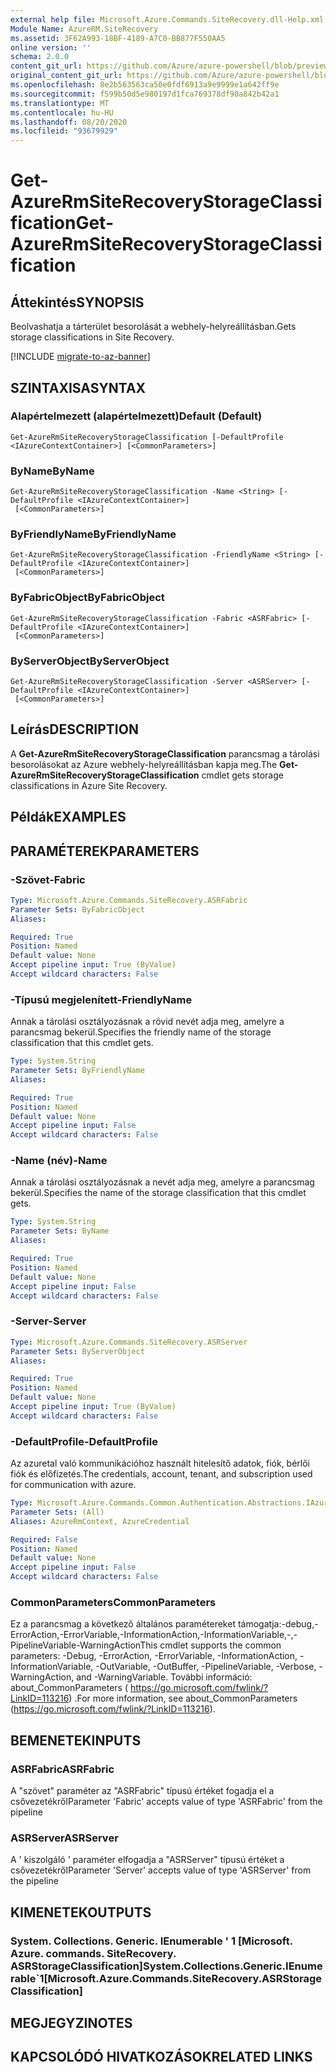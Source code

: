 ```yaml
---
external help file: Microsoft.Azure.Commands.SiteRecovery.dll-Help.xml
Module Name: AzureRM.SiteRecovery
ms.assetid: 3F62A993-18BF-4189-A7C0-BB877F550AA5
online version: ''
schema: 2.0.0
content_git_url: https://github.com/Azure/azure-powershell/blob/preview/src/ResourceManager/SiteRecovery/Commands.SiteRecovery/help/Get-AzureRmSiteRecoveryStorageClassification.md
original_content_git_url: https://github.com/Azure/azure-powershell/blob/preview/src/ResourceManager/SiteRecovery/Commands.SiteRecovery/help/Get-AzureRmSiteRecoveryStorageClassification.md
ms.openlocfilehash: 8e2b563563ca50e0fdf6913a9e9999e1a642ff9e
ms.sourcegitcommit: f599b50d5e980197d1fca769378df90a842b42a1
ms.translationtype: MT
ms.contentlocale: hu-HU
ms.lasthandoff: 08/20/2020
ms.locfileid: "93679929"
---
```

# <span data-ttu-id="471f9-101">Get-AzureRmSiteRecoveryStorageClassification</span><span class="sxs-lookup"><span data-stu-id="471f9-101">Get-AzureRmSiteRecoveryStorageClassification</span></span>

## <span data-ttu-id="471f9-102">Áttekintés</span><span class="sxs-lookup"><span data-stu-id="471f9-102">SYNOPSIS</span></span>
<span data-ttu-id="471f9-103">Beolvashatja a tárterület besorolását a webhely-helyreállításban.</span><span class="sxs-lookup"><span data-stu-id="471f9-103">Gets storage classifications in Site Recovery.</span></span>

[!INCLUDE [migrate-to-az-banner](../../includes/migrate-to-az-banner.md)]

## <span data-ttu-id="471f9-104">SZINTAXISA</span><span class="sxs-lookup"><span data-stu-id="471f9-104">SYNTAX</span></span>

### <span data-ttu-id="471f9-105">Alapértelmezett (alapértelmezett)</span><span class="sxs-lookup"><span data-stu-id="471f9-105">Default (Default)</span></span>
```
Get-AzureRmSiteRecoveryStorageClassification [-DefaultProfile <IAzureContextContainer>] [<CommonParameters>]
```

### <span data-ttu-id="471f9-106">ByName</span><span class="sxs-lookup"><span data-stu-id="471f9-106">ByName</span></span>
```
Get-AzureRmSiteRecoveryStorageClassification -Name <String> [-DefaultProfile <IAzureContextContainer>]
 [<CommonParameters>]
```

### <span data-ttu-id="471f9-107">ByFriendlyName</span><span class="sxs-lookup"><span data-stu-id="471f9-107">ByFriendlyName</span></span>
```
Get-AzureRmSiteRecoveryStorageClassification -FriendlyName <String> [-DefaultProfile <IAzureContextContainer>]
 [<CommonParameters>]
```

### <span data-ttu-id="471f9-108">ByFabricObject</span><span class="sxs-lookup"><span data-stu-id="471f9-108">ByFabricObject</span></span>
```
Get-AzureRmSiteRecoveryStorageClassification -Fabric <ASRFabric> [-DefaultProfile <IAzureContextContainer>]
 [<CommonParameters>]
```

### <span data-ttu-id="471f9-109">ByServerObject</span><span class="sxs-lookup"><span data-stu-id="471f9-109">ByServerObject</span></span>
```
Get-AzureRmSiteRecoveryStorageClassification -Server <ASRServer> [-DefaultProfile <IAzureContextContainer>]
 [<CommonParameters>]
```

## <span data-ttu-id="471f9-110">Leírás</span><span class="sxs-lookup"><span data-stu-id="471f9-110">DESCRIPTION</span></span>
<span data-ttu-id="471f9-111">A **Get-AzureRmSiteRecoveryStorageClassification** parancsmag a tárolási besorolásokat az Azure webhely-helyreállításban kapja meg.</span><span class="sxs-lookup"><span data-stu-id="471f9-111">The **Get-AzureRmSiteRecoveryStorageClassification** cmdlet gets storage classifications in Azure Site Recovery.</span></span>

## <span data-ttu-id="471f9-112">Példák</span><span class="sxs-lookup"><span data-stu-id="471f9-112">EXAMPLES</span></span>

## <span data-ttu-id="471f9-113">PARAMÉTEREK</span><span class="sxs-lookup"><span data-stu-id="471f9-113">PARAMETERS</span></span>

### <span data-ttu-id="471f9-114">-Szövet</span><span class="sxs-lookup"><span data-stu-id="471f9-114">-Fabric</span></span>
```yaml
Type: Microsoft.Azure.Commands.SiteRecovery.ASRFabric
Parameter Sets: ByFabricObject
Aliases: 

Required: True
Position: Named
Default value: None
Accept pipeline input: True (ByValue)
Accept wildcard characters: False
```

### <span data-ttu-id="471f9-115">-Típusú megjelenített</span><span class="sxs-lookup"><span data-stu-id="471f9-115">-FriendlyName</span></span>
<span data-ttu-id="471f9-116">Annak a tárolási osztályozásnak a rövid nevét adja meg, amelyre a parancsmag bekerül.</span><span class="sxs-lookup"><span data-stu-id="471f9-116">Specifies the friendly name of the storage classification that this cmdlet gets.</span></span>

```yaml
Type: System.String
Parameter Sets: ByFriendlyName
Aliases: 

Required: True
Position: Named
Default value: None
Accept pipeline input: False
Accept wildcard characters: False
```

### <span data-ttu-id="471f9-117">-Name (név)</span><span class="sxs-lookup"><span data-stu-id="471f9-117">-Name</span></span>
<span data-ttu-id="471f9-118">Annak a tárolási osztályozásnak a nevét adja meg, amelyre a parancsmag bekerül.</span><span class="sxs-lookup"><span data-stu-id="471f9-118">Specifies the name of the storage classification that this cmdlet gets.</span></span>

```yaml
Type: System.String
Parameter Sets: ByName
Aliases: 

Required: True
Position: Named
Default value: None
Accept pipeline input: False
Accept wildcard characters: False
```

### <span data-ttu-id="471f9-119">-Server</span><span class="sxs-lookup"><span data-stu-id="471f9-119">-Server</span></span>
```yaml
Type: Microsoft.Azure.Commands.SiteRecovery.ASRServer
Parameter Sets: ByServerObject
Aliases: 

Required: True
Position: Named
Default value: None
Accept pipeline input: True (ByValue)
Accept wildcard characters: False
```

### <span data-ttu-id="471f9-120">-DefaultProfile</span><span class="sxs-lookup"><span data-stu-id="471f9-120">-DefaultProfile</span></span>
<span data-ttu-id="471f9-121">Az azuretal való kommunikációhoz használt hitelesítő adatok, fiók, bérlői fiók és előfizetés.</span><span class="sxs-lookup"><span data-stu-id="471f9-121">The credentials, account, tenant, and subscription used for communication with azure.</span></span>

```yaml
Type: Microsoft.Azure.Commands.Common.Authentication.Abstractions.IAzureContextContainer
Parameter Sets: (All)
Aliases: AzureRmContext, AzureCredential

Required: False
Position: Named
Default value: None
Accept pipeline input: False
Accept wildcard characters: False
```

### <span data-ttu-id="471f9-122">CommonParameters</span><span class="sxs-lookup"><span data-stu-id="471f9-122">CommonParameters</span></span>
<span data-ttu-id="471f9-123">Ez a parancsmag a következő általános paramétereket támogatja:-debug,-ErrorAction,-ErrorVariable,-InformationAction,-InformationVariable,-,-PipelineVariable-WarningAction</span><span class="sxs-lookup"><span data-stu-id="471f9-123">This cmdlet supports the common parameters: -Debug, -ErrorAction, -ErrorVariable, -InformationAction, -InformationVariable, -OutVariable, -OutBuffer, -PipelineVariable, -Verbose, -WarningAction, and -WarningVariable.</span></span> <span data-ttu-id="471f9-124">További információ: about_CommonParameters ( https://go.microsoft.com/fwlink/?LinkID=113216) .</span><span class="sxs-lookup"><span data-stu-id="471f9-124">For more information, see about_CommonParameters (https://go.microsoft.com/fwlink/?LinkID=113216).</span></span>

## <span data-ttu-id="471f9-125">BEMENETEK</span><span class="sxs-lookup"><span data-stu-id="471f9-125">INPUTS</span></span>

### <span data-ttu-id="471f9-126">ASRFabric</span><span class="sxs-lookup"><span data-stu-id="471f9-126">ASRFabric</span></span>
<span data-ttu-id="471f9-127">A "szövet" paraméter az "ASRFabric" típusú értéket fogadja el a csővezetékről</span><span class="sxs-lookup"><span data-stu-id="471f9-127">Parameter 'Fabric' accepts value of type 'ASRFabric' from the pipeline</span></span>

### <span data-ttu-id="471f9-128">ASRServer</span><span class="sxs-lookup"><span data-stu-id="471f9-128">ASRServer</span></span>
<span data-ttu-id="471f9-129">A ' kiszolgáló ' paraméter elfogadja a "ASRServer" típusú értéket a csővezetékről</span><span class="sxs-lookup"><span data-stu-id="471f9-129">Parameter 'Server' accepts value of type 'ASRServer' from the pipeline</span></span>

## <span data-ttu-id="471f9-130">KIMENETEK</span><span class="sxs-lookup"><span data-stu-id="471f9-130">OUTPUTS</span></span>

### <span data-ttu-id="471f9-131">System. Collections. Generic. IEnumerable ' 1 [Microsoft. Azure. commands. SiteRecovery. ASRStorageClassification]</span><span class="sxs-lookup"><span data-stu-id="471f9-131">System.Collections.Generic.IEnumerable\`1[Microsoft.Azure.Commands.SiteRecovery.ASRStorageClassification]</span></span>

## <span data-ttu-id="471f9-132">MEGJEGYZI</span><span class="sxs-lookup"><span data-stu-id="471f9-132">NOTES</span></span>

## <span data-ttu-id="471f9-133">KAPCSOLÓDÓ HIVATKOZÁSOK</span><span class="sxs-lookup"><span data-stu-id="471f9-133">RELATED LINKS</span></span>

